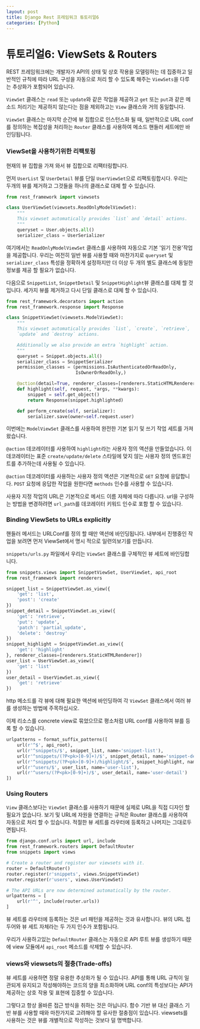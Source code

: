 ```yaml
---
layout: post
title: Django Rest 프레임워크 튜토리얼6
categories: [Python]
---
```

# 튜토리얼6: ViewSets & Routers

REST 프레임워크에는 개발자가 API의 상태 및 상호 작용을 모델링하는 데 집중하고 일반적인 규칙에 따라 URL 구성을 자동으로 처리 할 수 있도록 해주는 `ViewSets`을 다루는 추상화가 포함되어 있습니다.

`ViewSet` 클래스는 `read` 또는 `update`와 같은 작업을 제공하고 `get` 또는 `put`과 같은 메소드 처리기는 제공하지 않는다는 점을 제외하고는 `View` 클래스와 거의 동일합니다.

`ViewSet` 클래스는 마지막 순간에 뷰 집합으로 인스턴스화 될 때, 일반적으로 URL conf를 정의하는 복잡성을 처리하는 `Router` 클래스를 사용하여 메소드 핸들러 세트에만 바인딩됩니다.

### ViewSet을 사용하기위한 리팩토링

현재의 뷰 집합을 가져 와서 뷰 집합으로 리팩터링합니다.

먼저 `UserList` 및 `UserDetail` 뷰를 단일 `UserViewSet`으로 리팩토링합시다. 우리는 두개의 뷰를 제거하고 그것들을 하나의 클래스로 대체 할 수 있습니다.

```python
from rest_framework import viewsets

class UserViewSet(viewsets.ReadOnlyModelViewSet):
    """
    This viewset automatically provides `list` and `detail` actions.
    """
    queryset = User.objects.all()
    serializer_class = UserSerializer
```

여기에서는 `ReadOnlyModelViewSet` 클래스를 사용하여 자동으로 기본 '읽기 전용'작업을 제공합니다. 우리는 여전히 일반 뷰를 사용할 때와 마찬가지로 `queryset` 및 `serializer_class` 특성을 정확하게 설정하지만 더 이상 두 개의 별도 클래스에 동일한 정보를 제공 할 필요가 없습니다.

다음으로 `SnippetList`, `SnippetDetail` 및 `SnippetHighlight`뷰 클래스를 대체 할 것입니다. 세가지 뷰를 제거하고 다시 단일 클래스로 대체 할 수 있습니다.

```python
from rest_framework.decorators import action
from rest_framework.response import Response

class SnippetViewSet(viewsets.ModelViewSet):
    """
    This viewset automatically provides `list`, `create`, `retrieve`,
    `update` and `destroy` actions.

    Additionally we also provide an extra `highlight` action.
    """
    queryset = Snippet.objects.all()
    serializer_class = SnippetSerializer
    permission_classes = (permissions.IsAuthenticatedOrReadOnly,
                          IsOwnerOrReadOnly,)

    @action(detail=True, renderer_classes=[renderers.StaticHTMLRenderer])
    def highlight(self, request, *args, **kwargs):
        snippet = self.get_object()
        return Response(snippet.highlighted)

    def perform_create(self, serializer):
        serializer.save(owner=self.request.user)
```

이번에는 `ModelViewSet` 클래스를 사용하여 완전한 기본 읽기 및 쓰기 작업 세트를 가져 왔습니다.

`@action` 데코레이터를 사용하여 `highlight`라는 사용자 정의 액션을 만들었습니다. 이 데코레이터는 표준 `create/update/delete` 스타일에 맞지 않는 사용자 정의 엔드포인트를 추가하는데 사용될 수 있습니다.

`@action` 데코레이터를 사용하는 사용자 정의 액션은 기본적으로 `GET` 요청에 응답합니다. `POST` 요청에 응답한 작업을 원한다면 `methods` 인수를 사용할 수 있습니다.

사용자 지정 작업의 URL은 기본적으로 메서드 이름 자체에 따라 다릅니다. url을 구성하는 방법을 변경하려면 `url_path`를 데코레이터 키워드 인수로 포함 할 수 있습니다.

### Binding ViewSets to URLs explicitly

핸들러 메서드는 URLConf를 정의 할 때만 액션에 바인딩됩니다. 내부에서 진행중인 작업을 보려면 먼저 ViewSet에서 명시 적으로 일련의보기를 만듭니다.

`snippets/urls.py` 파일에서 우리는 `ViewSet` 클래스를 구체적인 뷰 세트에 바인딩합니다.

```python
from snippets.views import SnippetViewSet, UserViewSet, api_root
from rest_framework import renderers

snippet_list = SnippetViewSet.as_view({
    'get': 'list',
    'post': 'create'
})
snippet_detail = SnippetViewSet.as_view({
    'get': 'retrieve',
    'put': 'update',
    'patch': 'partial_update',
    'delete': 'destroy'
})
snippet_highlight = SnippetViewSet.as_view({
    'get': 'highlight'
}, renderer_classes=[renderers.StaticHTMLRenderer])
user_list = UserViewSet.as_view({
    'get': 'list'
})
user_detail = UserViewSet.as_view({
    'get': 'retrieve'
})
```

http 메소드를 각 뷰에 대해 필요한 액션에 바인딩하여 각 `ViewSet` 클래스에서 여러 뷰를 생성하는 방법에 주목하십시오.

이제 리소스를 concrete view로 묶었으므로 평소처럼 URL conf를 사용하여 뷰를 등록 할 수 있습니다.


```python
urlpatterns = format_suffix_patterns([
    url(r'^$', api_root),
    url(r'^snippets/$', snippet_list, name='snippet-list'),
    url(r'^snippets/(?P<pk>[0-9]+)/$', snippet_detail, name='snippet-detail'),
    url(r'^snippets/(?P<pk>[0-9]+)/highlight/$', snippet_highlight, name='snippet-highlight'),
    url(r'^users/$', user_list, name='user-list'),
    url(r'^users/(?P<pk>[0-9]+)/$', user_detail, name='user-detail')
])
```

### Using Routers

`View` 클래스보다는 `ViewSet` 클래스를 사용하기 때문에 실제로 URL을 직접 디자인 할 필요가 없습니다. 보기 및 URL에 자원을 연결하는 규칙은 Router 클래스를 사용하여 자동으로 처리 할 수 있습니다. 적절한 뷰 세트를 라우터에 등록하고 나머지는 그대로두면됩니다.

```python
from django.conf.urls import url, include
from rest_framework.routers import DefaultRouter
from snippets import views

# Create a router and register our viewsets with it.
router = DefaultRouter()
router.register(r'snippets', views.SnippetViewSet)
router.register(r'users', views.UserViewSet)

# The API URLs are now determined automatically by the router.
urlpatterns = [
    url(r'^', include(router.urls))
]
```

뷰 세트를 라우터에 등록하는 것은 url 패턴을 제공하는 것과 유사합니다. 뷰의 URL 접두어와 뷰 세트 자체라는 두 가지 인수가 포함됩니다.

우리가 사용하고있는 `DefaultRouter` 클래스는 자동으로 API 루트 뷰를 생성하기 때문에 view 모듈에서 `api_root` 메소드를 삭제할 수 있습니다.

### views와 viewsets의 절충(Trade-offs)

뷰 세트를 사용하면 정말 유용한 추상화가 될 수 있습니다. API를 통해 URL 규칙이 일관되게 유지되고 작성해야하는 코드의 양을 최소화하며 URL conf의 특성보다는 API가 제공하는 상호 작용 및 표현에 집중할 수 있습니다.

그렇다고 항상 올바른 접근 방식을 취하는 것은 아닙니다. 함수 기반 뷰 대신 클래스 기반 뷰를 사용할 때와 마찬가지로 고려해야 할 유사한 절충점이 있습니다. viewsets를 사용하는 것은 뷰를 개별적으로 작성하는 것보다 덜 명백합니다.